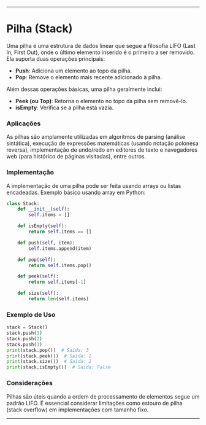 
---
# Pilha (Stack)

Uma pilha é uma estrutura de dados linear que segue a filosofia LIFO (Last In, First Out), onde o último elemento inserido é o primeiro a ser removido. Ela suporta duas operações principais:

- **Push**: Adiciona um elemento ao topo da pilha.
- **Pop**: Remove o elemento mais recente adicionado à pilha.

Além dessas operações básicas, uma pilha geralmente inclui:

- **Peek (ou Top)**: Retorna o elemento no topo da pilha sem removê-lo.
- **isEmpty**: Verifica se a pilha está vazia.

### Aplicações

As pilhas são amplamente utilizadas em algoritmos de parsing (análise sintática), execução de expressões matemáticas (usando notação polonesa reversa), implementação de undo/redo em editores de texto e navegadores web (para histórico de páginas visitadas), entre outros.

### Implementação

A implementação de uma pilha pode ser feita usando arrays ou listas encadeadas. Exemplo básico usando array em Python:

```python
class Stack:
    def __init__(self):
        self.items = []

    def isEmpty(self):
        return self.items == []

    def push(self, item):
        self.items.append(item)

    def pop(self):
        return self.items.pop()

    def peek(self):
        return self.items[-1]

    def size(self):
        return len(self.items)
```

### Exemplo de Uso

```python
stack = Stack()
stack.push(1)
stack.push(2)
stack.push(3)
print(stack.pop())  # Saída: 3
print(stack.peek())  # Saída: 2
print(stack.size())  # Saída: 2
print(stack.isEmpty())  # Saída: False
```

### Considerações

Pilhas são úteis quando a ordem de processamento de elementos segue um padrão LIFO. É essencial considerar limitações como estouro de pilha (stack overflow) em implementações com tamanho fixo.

---
